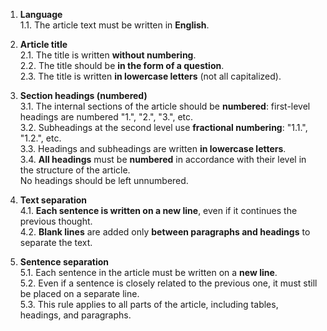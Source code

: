 <!-- 2024-10-02 Dmitrii Fediuk https://upwork.com/fl/mage2pro
«Document my rules for Discourse articles»: https://github.com/dmitrii-fediuk/chatgpt/issues/1 -->

1. **Language**  
   1.1. The article text must be written in **English**.

2. **Article title**  
   2.1. The title is written **without numbering**.  
   2.2. The title should be **in the form of a question**.  
   2.3. The title is written **in lowercase letters** (not all capitalized).

3. **Section headings (numbered)**  
   3.1. The internal sections of the article should be **numbered**: first-level headings are numbered "1.", "2.", "3.", etc.  
   3.2. Subheadings at the second level use **fractional numbering**: "1.1.", "1.2.", etc.  
   3.3. Headings and subheadings are written **in lowercase letters**.  
   3.4. **All headings** must be **numbered** in accordance with their level in the structure of the article.  
        No headings should be left unnumbered.

4. **Text separation**  
   4.1. **Each sentence is written on a new line**, even if it continues the previous thought.  
   4.2. **Blank lines** are added only **between paragraphs and headings** to separate the text.

5. **Sentence separation**  
   5.1. Each sentence in the article must be written on a **new line**.  
   5.2. Even if a sentence is closely related to the previous one, it must still be placed on a separate line.  
   5.3. This rule applies to all parts of the article, including tables, headings, and paragraphs.
